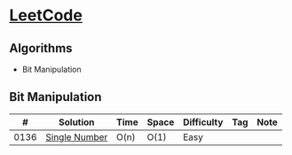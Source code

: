 # [LeetCode](https://leetcode.com/problemset/all/)

## Algorithms
* Bit Manipulation

## Bit Manipulation
|#         |Solution                  |	Time	|Space	|Difficulty	|Tag	|Note|
|----------|--------------------------|-------|-------|-----------|-----|----|
|0136      |[Single Number](https://leetcode.com/problems/single-number/)|O(n)       |O(1)       |Easy            |    |    |
